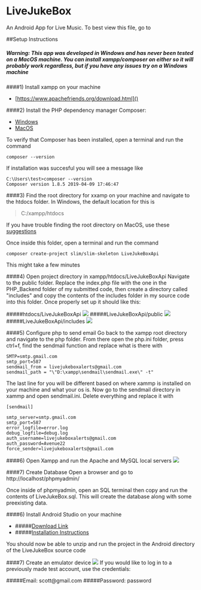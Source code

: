 # LiveJukeBox
An Android App for Live Music. To best view this file, go to

##Setup Instructions
##### Warning: This app was developed in Windows and has never been tested on a MacOS machine. You can install xampp/composer on either so it will probably work regardless, but if you have any issues try on a Windows machine

####1) Install xampp on your machine
* [https://www.apachefriends.org/download.html]()

####2) Install the PHP dependency manager Composer: 
* [Windows](https://getcomposer.org/download/)
* [MacOS](https://pilsniak.com/install-composer-mac-os/)

To verify that Composer has been installed, open a terminal and run the command
    
	composer --version

If installation was succesful you will see a message like

    C:\Users\test>composer --version
    Composer version 1.8.5 2019-04-09 17:46:47
	


####3)  Find the root directory for xxamp on your machine and navigate to the htdocs folder.
In Windows, the default location for this is 

>C:/xampp/htdocs
	
If you have trouble finding the root directory on MacOS, use these [suggestions](https://stackoverflow.com/questions/44989243/unable-to-find-htdocs-on-xampp/54727322#54727322)

Once inside this folder, open a terminal and run the command

    composer create-project slim/slim-skeleton LiveJukeBoxApi

This might take a few minutes

####4) Open project directory in xampp/htdocs/LiveJukeBoxApi 
Navigate to the public folder. Replace the index.php file with the one in the PHP_Backend folder of my submitted code, then create a directory called "includes" and copy the contents of the includes folder in my source code into this folder. Once properly set up it should like this:

#####htdocs/LiveJukeBoxApi
![](https://i.imgur.com/x2DGScp.png)
#####LiveJukeBoxApi/public
![](https://imgur.com/HAZ3UYZ.png)
#####LiveJukeBoxApi/includes
![](https://imgur.com/Mc9AeUp.png)

####5) Configure php to send email
Go back to the xampp root directory and navigate to the php folder. From there open the php.ini folder, press ctrl+f, find the sendmail function and replace what is there with

    SMTP=smtp.gmail.com
    smtp_port=587
    sendmail_from = livejukeboxalerts@gmail.com
    sendmail_path = "\"D:\xampp\sendmail\sendmail.exe\" -t"

The last line for you will be different based on where xammp is installed on your machine and what your os is. Now go to the sendmail directory in xammp and open sendmail.ini. Delete everything and replace it with

    [sendmail]

    smtp_server=smtp.gmail.com
    smtp_port=587
    error_logfile=error.log
    debug_logfile=debug.log
    auth_username=livejukeboxalerts@gmail.com
    auth_password=Avenue22
    force_sender=livejukeboxalerts@gmail.com

####6) Open Xampp and run the Apache and MySQL local servers
![](https://imgur.com/viCbQvL.png)

####7) Create Database
Open a browser and go to http://localhost/phpmyadmin/

Once inside of phpmyadmin, open an SQL terminal then copy and run the contents of LiveJukeBox.sql. This will create the database along with some preexisting data. 

####6) Install Android Studio on your machine

* #####[Download Link](https://developer.android.com/studio/?gclid=EAIaIQobChMItqC5vaSj4gIVCcRkCh0_rAENEAAYASAAEgJZHfD_BwE)
* #####[Installation Instructions](https://developer.android.com/studio/install)

You should now be able to unzip and run the project in the Android directory of the LiveJukeBox source code

####7) Create an emulator device
![](https://imgur.com/A8ILfbb.png)
If you would like to log in to a previously made test account, use the credentials:

#####Email: scott<span>@</span>gmail.com
#####Password: password
